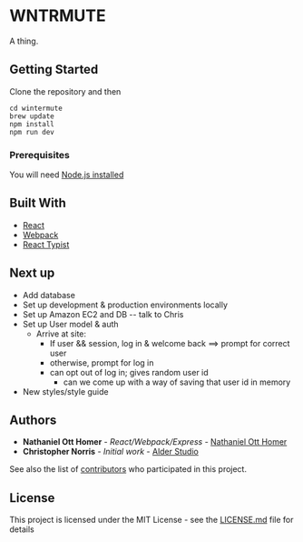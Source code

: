 # WNTRMUTE

A thing.


## Getting Started

Clone the repository and then

```
cd wintermute
brew update
npm install
npm run dev
```

### Prerequisites

You will need [Node.js installed](https://nodejs.org/en/download/)


## Built With

* [React](https://reactjs.org/)
* [Webpack](https://webpack.js.org/)
* [React Typist](https://github.com/jstejada/react-typist)


## Next up

* Add database
* Set up development & production environments locally
* Set up Amazon EC2 and DB -- talk to Chris
* Set up User model & auth
  * Arrive at site:
    * If user && session, log in & welcome back ==> prompt for correct user
    * otherwise, prompt for log in
    * can opt out of log in; gives random user id
      * can we come up with a way of saving that user id in memory
* New styles/style guide


## Authors

* **Nathaniel Ott Homer** - *React/Webpack/Express* - [Nathaniel Ott Homer](https://github.com/natotthomer)
* **Christopher Norris** - *Initial work* - [Alder Studio](https://github.com/alder-studio)

See also the list of [contributors](https://github.com/your/project/contributors) who participated in this project.


## License

This project is licensed under the MIT License - see the [LICENSE.md](LICENSE.md) file for details
